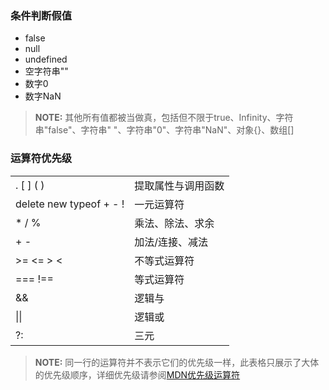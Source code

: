 ### 条件判断假值

- false
- null
- undefined
- 空字符串""
- 数字0
- 数字NaN
>**NOTE:** 其他所有值都被当做真，包括但不限于true、Infinity、字符串"false"、字符串" "、字符串"0"、字符串"NaN"、对象{}、数组[]

### 运算符优先级

<table>
    <tbody>
        <tr>
            <td align="left" valign="middle">. [ ] ( )</td>
            <td align="left" valign="middle">提取属性与调用函数</td>
        </tr>
        <tr>
            <td align="left" valign="middle">delete new typeof + - !</td>
            <td align="left" valign="middle">一元运算符</td>
        </tr>
        <tr>
            <td align="left" valign="middle">* / %</td>
            <td align="left" valign="middle">乘法、除法、求余</td>
        </tr>
        <tr>
            <td align="left" valign="middle">+ -</td>
            <td align="left" valign="middle">加法/连接、减法</td>
        </tr>
        <tr>
            <td align="left" valign="middle">>= <= > <</td>
            <td align="left" valign="middle">不等式运算符</td>
        </tr>
        <tr>
            <td align="left" valign="middle">=== !==</td>
            <td align="left" valign="middle">等式运算符</td>
        </tr>
        <tr>
            <td align="left" valign="middle">&&</td>
            <td align="left" valign="middle">逻辑与</td>
        </tr>
        <tr>
            <td align="left" valign="middle">||</td>
            <td align="left" valign="middle">逻辑或</td>
        </tr>
        <tr>
            <td align="left" valign="middle">?:</td>
            <td align="left" valign="middle">三元</td>
        </tr>
    </tbody>
</table>

>**NOTE:** 同一行的运算符并不表示它们的优先级一样，此表格只展示了大体的优先级顺序，详细优先级请参阅[MDN优先级运算符](https://developer.mozilla.org/zh-CN/docs/Web/JavaScript/Reference/Operators/Operator_Precedence)

